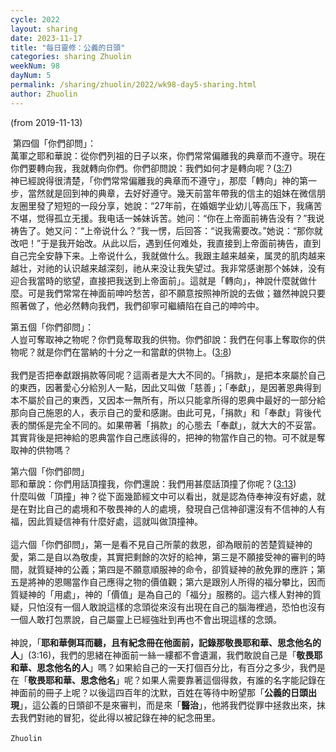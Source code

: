 ```yaml
---
cycle: 2022
layout: sharing
date: 2023-11-17
title: "每日靈修：公義的日頭"
categories: sharing Zhuolin
weekNum: 98
dayNum: 5
permalink: /sharing/zhuolin/2022/wk98-day5-sharing.html
author: Zhuolin
---
```

(from 2019-11-13)

 第四個「你們卻問」：  
萬軍之耶和華說：從你們列祖的日子以來，你們常常偏離我的典章而不遵守。現在你們要轉向我，我就轉向你們。你們卻問說：我們如何才是轉向呢？([3:7](https://www.biblegateway.com/quicksearch/?quicksearch=瑪拉基書3%3A7&qs_version=CUVMPT))  
神已經說得很清楚，「你們常常偏離我的典章而不遵守」，那麼「轉向」神的第一步，當然就是回到神的典章，去好好遵守。幾天前當年帶我的信主的姐妹在微信朋友圈里發了短短的一段分享，她說：“27年前，在婚姻学业幼儿等高压下，我痛苦不堪，觉得孤立无援。我电话一姊妹诉苦。她问：“你在上帝面前祷告没有？”我说祷告了。她又问：“上帝说什么？”我一愣，后回答：“说我需要改。”她说：“那你就改吧！”于是我开始改。从此以后，遇到任何难处，我直接到上帝面前祷告，直到自己完全安静下来。上帝说什么，我就做什么。我跟主越来越亲，属灵的肌肉越来越壮，对祂的认识越来越深刻，祂从来没让我失望过。我非常感谢那个姊妹，没有迎合我當時的慾望，直接把我送到上帝面前」。這就是「轉向」，神說什麼就做什麼。可是我們常常在神面前呻吟愁苦，卻不願意按照神所說的去做；雖然神說只要照著做了，他必然轉向我們，我們卻寧可繼續陷在自己的呻吟中。  

第五個「你們卻問」：  
人豈可奪取神之物呢？你們竟奪取我的供物。你們卻說：我們在何事上奪取你的供物呢？就是你們在當納的十分之一和當獻的供物上。([3:8](https://www.biblegateway.com/quicksearch/?quicksearch=瑪拉基書3%3A8&qs_version=CUVMPT))  
   
我們是否把奉獻跟捐款等同呢？這兩者是大大不同的。「捐款」，是把本來屬於自己的東西，因著愛心分給別人一點，因此又叫做「慈善」；「奉獻」，是因著恩典得到本不屬於自己的東西，又因本一無所有，所以只能拿所得的恩典中最好的一部分給那向自己施恩的人，表示自己的愛和感謝。由此可見，「捐款」和「奉獻」背後代表的關係是完全不同的。如果帶著「捐款」的心態去「奉獻」，就大大的不妥當。其實背後是把神給的恩典當作自己應該得的，把神的物當作自己的物。可不就是奪取神的供物嗎？  

第六個「你們卻問」  
耶和華說：你們用話頂撞我，你們還說：我們用甚麼話頂撞了你呢？([3:13](https://www.biblegateway.com/quicksearch/?quicksearch=瑪拉基書3%3A13&qs_version=CUVMPT))  
什麼叫做「頂撞」神？從下面幾節經文中可以看出，就是認為侍奉神沒有好處，就是在對比自己的處境和不敬畏神的人的處境，發現自己信神卻還沒有不信神的人有福，因此質疑信神有什麼好處，這就叫做頂撞神。  
   
這六個「你們卻問」，第一是看不見自己所蒙的救恩，卻為眼前的苦楚質疑神的愛，第二是自以為敬虔，其實把剩餘的次好的給神，第三是不願接受神的審判的時間，就質疑神的公義；第四是不願意順服神的命令，卻質疑神的赦免罪的應許；第五是將神的恩賜當作自己應得之物的價值觀；第六是跟別人所得的福分攀比，因而質疑神的「用處」，神的「價值」是為自己的「福分」服務的。這六樣人對神的質疑，只怕沒有一個人敢說這樣的念頭從來沒有出現在自己的腦海裡過，恐怕也沒有一個人敢打包票說，自己屬靈上已經強壯到再也不會出現這樣的念頭。  
   
神說，「**耶和華側耳而聽，且有紀念冊在他面前，記錄那敬畏耶和華、思念他名的人**」(3:16)，我們的思緒在神面前一絲一縷都不會遺漏，我們敢說自己是「**敬畏耶和華、思念他名的人**」嗎？如果給自己的一天打個百分比，有百分之多少，我們是在「**敬畏耶和華、思念他名**」呢？如果人需要靠著這個得救，有誰的名字能記錄在神面前的冊子上呢？以後這四百年的沈默，百姓在等待中盼望那「**公義的日頭出現**」，這公義的日頭卻不是來審判，而是來「**醫治**」，他將我們從罪中拯救出來，抹去我們對祂的冒犯，從此得以被記錄在神的紀念冊里。  
   
`Zhuolin`  
